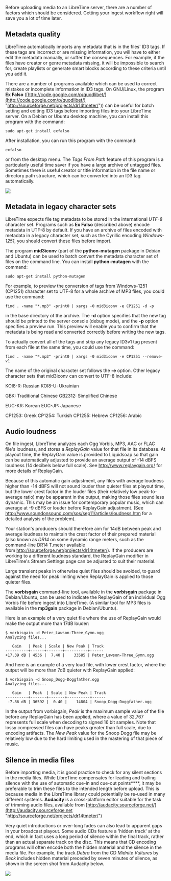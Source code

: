 Before uploading media to an LibreTime server, there are a number of factors which should be considered. Getting your ingest workflow right will save you a lot of time later.

Metadata quality
----------------

LibreTime automatically imports any metadata that is in the files' ID3 tags. If these tags are incorrect or are missing information, you will have to either edit the metadata manually, or suffer the consequences. For example, if the files have creator or genre metadata missing, it will be impossible to search for, create playlists or generate smart blocks according to these criteria until you add it.

There are a number of programs available which can be used to correct mistakes or incomplete information in ID3 tags. On GNU/Linux, the program **Ex Falso** ([http://code.google.com/p/quodlibet/](http://code.google.com/p/quodlibet/) "http://sourceforge.net/projects/dr14tmeter/")) can be useful for batch setting and editing ID3 tags before importing files into your LibreTime server. On a Debian or Ubuntu desktop machine, you can install this program with the command:

    sudo apt-get install exfalso

After installation, you can run this program with the command:

    exfalso

or from the desktop menu. The *Tags From Path* feature of this program is a particularly useful time saver if you have a large archive of untagged files. Sometimes there is useful creator or title information in the file name or directory path structure, which can be converted into an ID3 tag automatically.

![](static/Screenshot175-Ex_Falso.png)

Metadata in legacy character sets
---------------------------------

LibreTime expects file tag metadata to be stored in the international *UTF-8* character set. Programs such as **Ex Falso** (described above) encode metadata in UTF-8 by default. If you have an archive of files encoded with metadata in a legacy character set, such as the Cyrillic encoding *Windows-1251*, you should convert these files before import.

The program **mid3iconv** (part of the **python-mutagen** package in Debian and Ubuntu) can be used to batch convert the metadata character set of files on the command line. You can install **python-mutagen** with the command:

    sudo apt-get install python-mutagen

<span id="Convert_MP3_Tags_using_mid3iconv" class="mw-headline"> For example, to preview the conversion of tags from Windows-1251 </span><span id="Convert_MP3_Tags_using_mid3iconv" class="mw-headline">(CP1251)</span><span id="Convert_MP3_Tags_using_mid3iconv" class="mw-headline"> character set to UTF-8 for a whole archive of MP3 files, you could use the command: </span>

    find . -name "*.mp3" -print0 | xargs -0 mid3iconv -e CP1251 -d -p

in the base directory of the archive. The **-d** option specifies that the new tag should be printed to the server console (debug mode), and the **-p** option specifies a preview run. This preview will enable you to confirm that the metadata is being read and converted correctly before writing the new tags.

To actually convert all of the tags and strip any legacy ID3v1 tag present from each file at the same time, you could use the command:

    find . -name "*.mp3" -print0 | xargs -0 mid3iconv -e CP1251 --remove-v1

The name of the original character set follows the **-e** option. Other legacy character sets that mid3iconv can convert to UTF-8 include:

KOI8-R: Russian
KOI8-U: Ukrainian

GBK: Traditional Chinese
GB2312: Simplified Chinese

EUC-KR: Korean
EUC-JP: Japanese

CP1253: Greek
CP1254: Turkish
CP1255: Hebrew
CP1256: Arabic

Audio loudness
--------------

On file ingest, LibreTime analyzes each Ogg Vorbis, MP3, AAC or FLAC file's loudness, and stores a *ReplayGain* value for that file in its database. At playout time, the ReplayGain value is provided to Liquidsoap so that gain can be automatically adjusted to provide an average output of -14 dBFS loudness (14 decibels below full scale). See <http://www.replaygain.org/> for more details of ReplayGain.

Because of this automatic gain adjustment, any files with average loudness higher than -14 dBFS will not sound louder than quieter files at playout time, but the lower crest factor in the louder files (their relatively low peak-to-average ratio) may be apparent in the output, making those files sound less dynamic. This may be an issue for contemporary popular music, which can average at -9 dBFS or louder before ReplayGain adjustment. (See <http://www.soundonsound.com/sos/sep11/articles/loudness.htm> for a detailed analysis of the problem).

Your station's producers should therefore aim for 14dB between peak and average loudness to maintain the crest factor of their prepared material (also known as *DR14* on some dynamic range meters, such as the command-line DR14 T.meter available from <http://sourceforge.net/projects/dr14tmeter/>). If the producers are working to a different loudness standard, the ReplayGain modifier in LibreTime's Stream Settings page can be adjusted to suit their material.

Large transient peaks in otherwise quiet files should be avoided, to guard against the need for peak limiting when ReplayGain is applied to those quieter files.

The **vorbisgain** command-line tool, available in the **vorbisgain** package in Debian/Ubuntu, can be used to indicate the ReplayGain of an individual Ogg Vorbis file before ingest into LibreTime. (A similar tool for MP3 files is available in the **mp3gain** package in Debian/Ubuntu).

Here is an example of a very quiet file where the use of ReplayGain would make the output more than 17dB louder:

    $ vorbisgain -d Peter_Lawson-Three_Gymn.ogg
    Analyzing files...

       Gain   | Peak | Scale | New Peak | Track
    ----------+------+-------+----------+------
    +17.39 dB | 4536 |  7.40 |    33585 | Peter_Lawson-Three_Gymn.ogg

And here is an example of a very loud file, with lower crest factor, where the output will be more than 7dB quieter with ReplayGain applied:

    $ vorbisgain -d Snoop_Dogg-Doggfather.ogg
    Analyzing files...

       Gain   | Peak  | Scale | New Peak | Track
    ----------+-------+-------+----------+------
     -7.86 dB | 36592 |  0.40 |    14804 | Snoop_Dogg-Doggfather.ogg

In the output from vorbisgain, *Peak* is the maximum sample value of the file before any ReplayGain has been applied, where a value of 32,767 represents full scale when decoding to signed 16 bit samples. Note that lossy compressed files can have peaks greater than full scale, due to encoding artifacts. The *New Peak* value for the Snoop Dogg file may be relatively low due to the hard limiting used in the mastering of that piece of music.

Silence in media files
----------------------

Before importing media, it is good practice to check for any silent sections in the media files. While LibreTime compensates for leading and trailing silence with the use of automatic cue-in and cue-out points****, it may be preferable to trim these files to the intended length before upload. This is because media in the LibreTime library could potentially be re-used in many different systems. **Audacity** is a cross-platform editor suitable for the task of trimming audio files, available from [http://audacity.sourceforge.net/](http://audacity.sourceforge.net "http://sourceforge.net/projects/dr14tmeter/")

Very quiet introductions or over-long fades can also lead to apparent gaps in your broadcast playout. Some audio CDs feature a 'hidden track' at the end, which in fact uses a long period of silence within the final track, rather than an actual separate track on the disc. This means that CD encoding programs will often encode both the hidden material and the silence in the media file. For example, the track *Debra* from the CD *Midnite Vultures* by *Beck* includes hidden material preceded by seven minutes of silence, as shown in the screen shot from Audacity below.

![](static/Screenshot126-Debra_silence.png)
